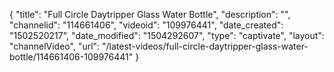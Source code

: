 {
    "title": "Full Circle Daytripper Glass Water Bottle",
    "description": "",
    "channelid": "114661406",
    "videoid": "109976441",
    "date_created": "1502520217",
    "date_modified": "1504292607",
    "type": "captivate",
    "layout": "channelVideo",
    "url": "\/latest-videos\/full-circle-daytripper-glass-water-bottle\/114661406-109976441"
}